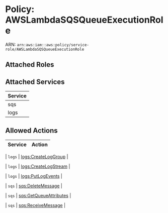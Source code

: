 # Policy: AWSLambdaSQSQueueExecutionRole

ARN: `arn:aws:iam::aws:policy/service-role/AWSLambdaSQSQueueExecutionRole`

## Attached Roles

## Attached Services

| Service |
|---------|
| sqs |
| logs |

## Allowed Actions

| Service | Action |
|:-------:|--------|

| `logs` | [logs:CreateLogGroup](../actions.md#logs:createloggroup) |

| `logs` | [logs:CreateLogStream](../actions.md#logs:createlogstream) |

| `logs` | [logs:PutLogEvents](../actions.md#logs:putlogevents) |

| `sqs` | [sqs:DeleteMessage](../actions.md#sqs:deletemessage) |

| `sqs` | [sqs:GetQueueAttributes](../actions.md#sqs:getqueueattributes) |

| `sqs` | [sqs:ReceiveMessage](../actions.md#sqs:receivemessage) |

